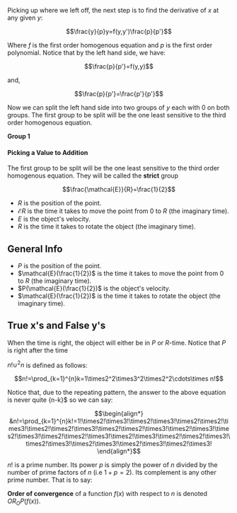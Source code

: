 Picking up where we left off, the next step is to find the derivative of $x$ at any given $y$:

$$\frac{y}{p}y=f(y,y')\frac{p}{p'}$$

Where $f$ is the first order homogenous equation and $p$ is the first order polynomial. Notice that by the left hand side, we have:

$$\frac{p}{p'}=f(y,y)$$

and,

$$\frac{p}{p'}=\frac{p'}{p'}$$

Now we can split the left hand side into two groups of $y$ each with $0$ on both groups. The first group to be split will be the one least sensitive to the third order homogenous equation.

<summary><strong>Group 1</strong></summary>
<h4>Picking a Value to Addition</h4>
The first group to be split will be the one least sensitive to the third order homogenous equation. They will be called the <b>strict</b> group

$$\frac{\mathcal{E}}{R}=\frac{1}{2}$$

- $R$ is the position of the point.
- $\mathcal{E}{R}$ is the time it takes to move the point from $0$ to $R$ (the imaginary time).
- $E$ is the object's velocity.
- $R$ is the time it takes to rotate the object (the imaginary time).


## General Info
- $P$ is the position of the point.
- $\mathcal{E}(\frac{1}{2})$ is the time it takes to move the point from $0$ to $R$ (the imaginary time).
- $P(\mathcal{E}(\frac{1}{2})$ is the object's velocity.
- $\mathcal{E}(\frac{1}{2})$ is the time it takes to rotate the object (the imaginary time).


## True x's and False y's
When the time is right, the object will either be in $P$ or $R$-time. Notice that $P$ is right after the time

$n!\cup^2 n$ is defined as follows:

$$n!=\prod_{k=1}^{n}k=1\times2^2\times3^2\times2^2\cdots\times n!$$

Notice that, due to the repeating pattern, the answer to the above equation is never quite {n-k}$ so we can say:

$$\begin{align*}
&n!=\prod_{k=1}^{n}k!=1!\times2!\times3!\times2!\times3!\times2!\times2!\times3!\times2!\times2!\times3!\times2!\times2!\times3!\times2!\times3!\times2!\times3!\times2!\times2!\times3!\times2!\times3!\times2!\times2!\times3!\times2!\times3!\times2!\times3!\times2!\times3!\times2!\times3!
\end{align*}$$

$n!$ is a prime number. Its power $p$ is simply the power of $n$ divided by the number of prime factors of $n$ (i.e $1+p=2$). Its complement is any other prime number. That is to say:

<!-- $$!=\begin{pmatrix} -->
<b>Order of convergence</b> of a function $f(x)$ with respect to $n$ is denoted $OR_OP(f(x))$.
